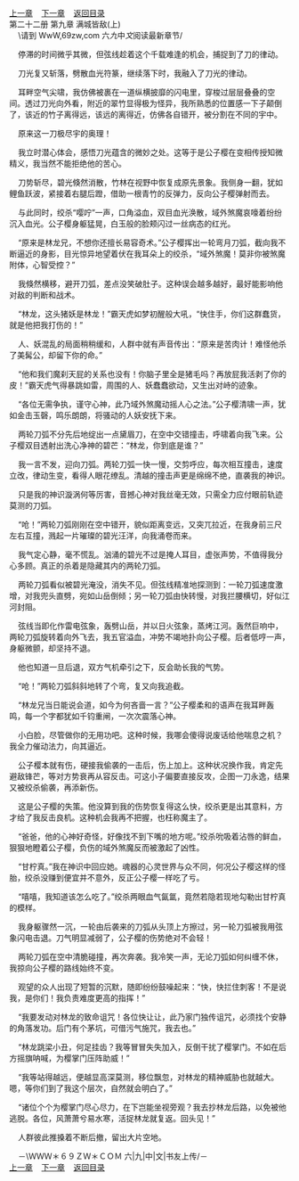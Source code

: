 
[上一章](https://github.com/xiaominghe2014/spider_book/blob/master/book/知北游/第281章.md)&nbsp;&nbsp;&nbsp;&nbsp;[下一章](https://github.com/xiaominghe2014/spider_book/blob/master/book/知北游/第283章.md)&nbsp;&nbsp;&nbsp;&nbsp;[返回目录](https://github.com/xiaominghe2014/spider_book/blob/master/book/知北游/README.md)
<br /> 第二十二册 第九章 满城皆敌(上)<br />
        \请到 WwW,69zw,com 六*九*中*文*阅读最新章节/

    停滞的时间微乎其微，但弦线趁着这个千载难逢的机会，捕捉到了刀的律动。

    刀光复又斩落，劈散血光符篆，继续落下时，我融入了刀光的律动。

    耳畔空气尖啸，我仿佛被裹在一道纵横披靡的闪电里，穿梭过层层叠叠的空间。透过刀光向外看，附近的翠竹显得极为怪异，我所熟悉的位置感一下子颠倒了，该近的竹子离得远，该远的离得近，仿佛各自错开，被分割在不同的宇中。

    原来这一刀极尽宇的奥理！

    我立时潜心体会，感悟刀光蕴含的微妙之处。这等于是公子樱在变相传授知微精义，我当然不能拒绝他的苦心。

    刀势斩尽，碧光倏然消散，竹林在视野中恢复成原先景象。我侧身一翻，犹如鲤鱼跃波，紧接着右腿后蹬，借助一根青竹的反弹力，反向公子樱弹射而去。

    与此同时，绞杀“嘤咛”一声，口角溢血，双目血光涣散，域外煞魔哀嚎着纷纷沉入血光。公子樱身躯猛晃，白玉般的脸颊闪过一丝病态的红光。

    “原来是林龙兄，不想你还擅长易容奇术。”公子樱挥出一轮弯月刀弧，截向我不断逼近的身影，目光惊异地望着伏在我耳朵上的绞杀，“域外煞魔！莫非你被煞魔附体，心智受控？”

    我倏然横移，避开刀弧，差点没笑破肚子。这种误会越多越好，最好能影响他对敌的判断和战术。

    “林龙，这头猪妖是林龙！”霸天虎如梦初醒般大吼，“快住手，你们这群蠢货，就是他把我打伤的！”

    人、妖混乱的局面稍稍缓和，人群中就有声音传出：“原来是苦肉计！难怪他杀了美髯公，却留下你的命。”

    “他和我们魔刹天屁的关系也没有！你脑子里全是猪毛吗？再放屁我活剥了你的皮！”霸天虎气得暴跳如雷，周围的人、妖蠢蠢欲动，又生出对峙的迹象。

    “各位无需争执，谨守心神，此乃域外煞魔动摇人心之法。”公子樱清啸一声，犹如金击玉磬，鸣乐朗朗，将骚动的人妖安抚下来。

    两轮刀弧不分先后地绽出一点黛眉刀，在空中交错撞击，呼啸着向我飞来。公子樱双目透射出洗心净神的碧芒：“林龙，你到底是谁？”

    我一言不发，迎向刀弧。两轮刀弧一快一慢，交剪呼应，每次相互撞击，速度立改，律动生变，看得人眼花缭乱。清越的撞击声更是绵绵不绝，直袭我的神识。

    只是我的神识漩涡何等厉害，音撼心神对我丝毫无效，只需全力应付眼前轨迹莫测的刀弧。

    “呛！”两轮刀弧刚刚在空中错开，貌似距离变远，又突兀拉近，在我身前三尺左右互撞，溅起一片璀璨的碧光汪洋，向我涌卷而来。

    我气定心静，毫不慌乱。汹涌的碧光不过是掩人耳目，虚张声势，不值得我分心多顾。真正的杀着是隐藏其内的两轮刀弧。

    两轮刀弧看似被碧光淹没，消失不见。但弦线精准地探测到：一轮刀弧速度激增，对我兜头直劈，宛如山岳倒倾；另一轮刀弧由快转慢，对我拦腰横切，好似江河封阻。

    弦线当即化作雷电弦象，轰劈山岳，并以日火弦象，蒸烤江河。轰然巨响中，两轮刀弧旋转着向外飞去，我五官溢血，冲势不竭地扑向公子樱。后者低哼一声，身躯微颤，却坚持不退。

    他也知道一旦后退，双方气机牵引之下，反会助长我的气势。

    “呛！”两轮刀弧斜斜地转了个弯，复又向我追截。

    “林龙兄当日能说会道，如今为何吝啬一言？”公子樱柔和的语声在我耳畔轰鸣，每一个字都犹如千钧重闸，一次次震落心神。

    小白脸，尽管做你的无用功吧。这种时候，我哪会傻得说废话给他喘息之机？我全力催动法力，向其逼近。

    公子樱本就有伤，硬接我偷袭的一击后，伤上加上。这种状况换作我，肯定先避敌锋芒，等对方势衰再从容反击。可这小子偏要直接反攻，企图一刀永逸，结果又被绞杀偷袭，再添新伤。

    这是公子樱的失策。他没算到我的伤势恢复得这么快，绞杀更是出其意料，方才给了我反击良机。这种机会我再不把握，也枉称魔主了。

    “爸爸，他的心神好奇怪，好像找不到下嘴的地方呢。”绞杀吮吸着沾唇的鲜血，狠狠地瞪着公子樱，负伤的域外煞魔反而被激起了凶性。

    “甘柠真。”我在神识中回应她。魂器的心灵世界与众不同，何况公子樱这样的怪胎，绞杀没赚到便宜并不意外，反正公子樱一样吃了亏。

    “嘻嘻，我知道该怎么吃了。”绞杀两眼血气氤氲，竟然若隐若现地勾勒出甘柠真的模样。

    我身躯骤然一沉，一轮由后袭来的刀弧从头顶上方擦过，另一轮刀弧被我用弦象闪电击退。刀气明显减弱了，公子樱的伤势绝对不会轻！

    两轮刀弧在空中清脆碰撞，再次奔袭。我冷笑一声，无论刀弧如何纠缠不休，我掠向公子樱的路线始终不变。

    观望的众人出现了短暂的沉默，随即纷纷鼓噪起来：“快，快拦住刺客！不是说我，是你们！我负责难度更高的指挥！”

    “我要发动对林龙的致命诅咒！各位快让让，此乃家门独传诅咒，必须找个安静的角落发功。后门有个茅坑，可借污气施咒，我去也。”

    “林龙跳梁小丑，何足挂齿？我等冒冒失失加入，反倒干扰了樱掌门。不如在后方摇旗呐喊，为樱掌门压阵助威！”

    “我等站得越远，便越显高深莫测，移位飘忽，对林龙的精神威胁也就越大。嗯，等你们到了我这个层次，自然就会明白了。”

    “诸位个个为樱掌门尽心尽力，在下岂能坐视旁观？我去抄林龙后路，以免被他逃脱。各位，风萧萧兮易水寒，活捉林龙就复返。回头见！”

    人群彼此推搡着不断后撤，留出大片空地。

    －\ＷＷＷ＊６９ＺＷ＊ＣＯＭ 六|九|中|文|书友上传/－
  <br />
[上一章](https://github.com/xiaominghe2014/spider_book/blob/master/book/知北游/第281章.md)&nbsp;&nbsp;&nbsp;&nbsp;[下一章](https://github.com/xiaominghe2014/spider_book/blob/master/book/知北游/第283章.md)&nbsp;&nbsp;&nbsp;&nbsp;[返回目录](https://github.com/xiaominghe2014/spider_book/blob/master/book/知北游/README.md)
